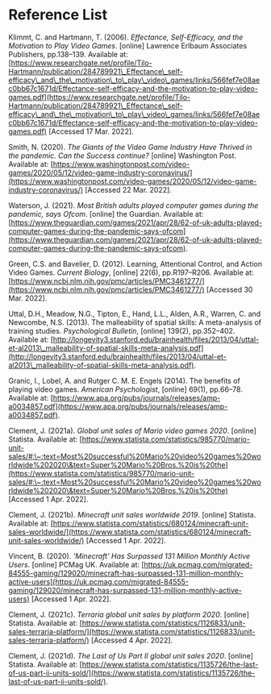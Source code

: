 # Reference List

Klimmt, C. and Hartmann, T. (2006). _Effectance, Self-Efficacy, and the Motivation to Play Video Games_. \[online] Lawrence Erlbaum Associates Publishers, pp.138–139. Available at: [https://www.researchgate.net/profile/Tilo-Hartmann/publication/284789921\_Effectance\_self-efficacy\_and\_the\_motivation\_to\_play\_video\_games/links/566fef7e08aec0bb67c1671d/Effectance-self-efficacy-and-the-motivation-to-play-video-games.pdf](https://www.researchgate.net/profile/Tilo-Hartmann/publication/284789921\_Effectance\_self-efficacy\_and\_the\_motivation\_to\_play\_video\_games/links/566fef7e08aec0bb67c1671d/Effectance-self-efficacy-and-the-motivation-to-play-video-games.pdf) \[Accessed 17 Mar. 2022].

Smith, N. (2020). _The Giants of the Video Game Industry Have Thrived in the pandemic. Can the Success continue?_ \[online] Washington Post. Available at: [https://www.washingtonpost.com/video-games/2020/05/12/video-game-industry-coronavirus/](https://www.washingtonpost.com/video-games/2020/05/12/video-game-industry-coronavirus/) \[Accessed 22 Mar. 2022].

Waterson, J. (2021). _Most British adults played computer games during the pandemic, says Ofcom_. \[online] the Guardian. Available at: [https://www.theguardian.com/games/2021/apr/28/62-of-uk-adults-played-computer-games-during-the-pandemic-says-ofcom](https://www.theguardian.com/games/2021/apr/28/62-of-uk-adults-played-computer-games-during-the-pandemic-says-ofcom).

Green, C.S. and Bavelier, D. (2012). Learning, Attentional Control, and Action Video Games. _Current Biology_, \[online] 22(6), pp.R197–R206. Available at: [https://www.ncbi.nlm.nih.gov/pmc/articles/PMC3461277/](https://www.ncbi.nlm.nih.gov/pmc/articles/PMC3461277/) \[Accessed 30 Mar. 2022].

Uttal, D.H., Meadow, N.G., Tipton, E., Hand, L.L., Alden, A.R., Warren, C. and Newcombe, N.S. (2013). The malleability of spatial skills: A meta-analysis of training studies. _Psychological Bulletin_, \[online] 139(2), pp.352–402. Available at: [http://longevity3.stanford.edu/brainhealth/files/2013/04/uttal-et-al2013\_malleability-of-spatial-skills-meta-analysis.pdf](http://longevity3.stanford.edu/brainhealth/files/2013/04/uttal-et-al2013\_malleability-of-spatial-skills-meta-analysis.pdf).

Granic, I., Lobel, A. and Rutger C. M. E. Engels (2014). The benefits of playing video games. _American Psychologist_, \[online] 69(1), pp.66–78. Available at: [https://www.apa.org/pubs/journals/releases/amp-a0034857.pdf](https://www.apa.org/pubs/journals/releases/amp-a0034857.pdf).

Clement, J. (2021a). _Global unit sales of Mario video games 2020_. \[online] Statista. Available at: [https://www.statista.com/statistics/985770/mario-unit-sales/#:\~:text=Most%20successful%20Mario%20video%20games%20worldwide%202020\&text=Super%20Mario%20Bros.%20is%20the](https://www.statista.com/statistics/985770/mario-unit-sales/#:\~:text=Most%20successful%20Mario%20video%20games%20worldwide%202020\&text=Super%20Mario%20Bros.%20is%20the) \[Accessed 1 Apr. 2022].

Clement, J. (2021b). _Minecraft unit sales worldwide 2019_. \[online] Statista. Available at: [https://www.statista.com/statistics/680124/minecraft-unit-sales-worldwide/](https://www.statista.com/statistics/680124/minecraft-unit-sales-worldwide/) \[Accessed 1 Apr. 2022].

Vincent, B. (2020). _‘Minecraft’ Has Surpassed 131 Million Monthly Active Users_. \[online] PCMag UK. Available at: [https://uk.pcmag.com/migrated-84555-gaming/129020/minecraft-has-surpassed-131-million-monthly-active-users](https://uk.pcmag.com/migrated-84555-gaming/129020/minecraft-has-surpassed-131-million-monthly-active-users) \[Accessed 1 Apr. 2022].

Clement, J. (2021c). _Terraria global unit sales by platform 2020_. \[online] Statista. Available at: [https://www.statista.com/statistics/1126833/unit-sales-terraria-platform/](https://www.statista.com/statistics/1126833/unit-sales-terraria-platform/) \[Accessed 4 Apr. 2022].

Clement, J. (2021d). _The Last of Us Part II global unit sales 2020_. \[online] Statista. Available at: [https://www.statista.com/statistics/1135726/the-last-of-us-part-ii-units-sold/](https://www.statista.com/statistics/1135726/the-last-of-us-part-ii-units-sold/).

